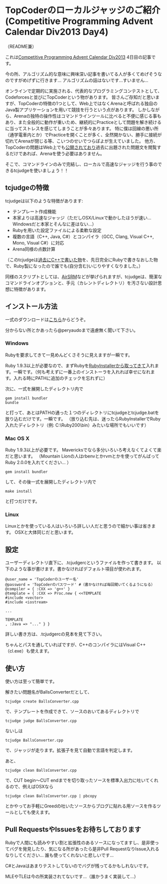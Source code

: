 # TopCoderのローカルジャッジのご紹介 (Competitive Programming Advent Calendar Div2013 Day4)

（README兼）

これは[Competitive Programming Advent Calendar Div2013](http://partake.in/events/3a3bb090-1390-4b2a-b38b-4273bea4cc83) 4日目の記事です。

今の所、アルゴリズム的な意味に興味深い記事を書いてる人が多くてめげそうなのですがめげずに行きます…
アルゴリズムの話はないです…すいません…

オンラインで定期的に実施される、代表的なプログラミングコンテストとして、Codeforcesと並びにTopCoderという物があります。
皆さんご存知だと思いますが、TopCoderの特徴の1つとして、Web上ではなくArenaと呼ばれる独自のJava製アプリケーションを用いて競技を行うという点があります。
しかしながら、Arenaの独特の操作性はコマンドラインツールに比べると不便に感じる事もあり、また全般的に動作が重いため、継続的にPracticeとして問題を解き続けるに当ってストレスを感じてしまうことが多々あります。
特に僕は回線の悪い所（通学電車内とか）でPracticeを開くことが多く、全然開かない、勝手に接続が切れてArenaが閉じる等、こいつのせいでつらぽよが生えていました。
他方、TopCoderの問題はWeb上でも[公開されており](http://community.topcoder.com/tc?module=MatchList)過去に出題された問題文を閲覧するだけであれば、Arenaを使う必要はありません。

そこで、コマンドラインのみで完結し、ローカルで高速なジャッジを行う事のできるtcjudgeを使いましょう！！

## tcjudgeの特徴

tcjudgeは以下のような特徴があります:

- テンプレート作成機能
- 本家よりは高速なジャッジ（ただしOSX/Linuxで動かしたほうが速い…Windowsだと本家とそんなに差はない…）
- Rubyを用いた設定ファイルによる柔軟な設定
- 複数の言語（C++, Java, C#）とコンパイラ（GCC, Clang, Visual C++, Mono, Visual C#）に対応
- Arena同様の点数計算

（このtcjudgeは[過去にC++で書いた物](http://d.hatena.ne.jp/peryaudo/20111121/1321891386)を、先日完全にRubyで書きなおした物で、Ruby製になったので誰でも(自分含む)いじりやすくなりました。）

同様のスクリプトとしては、[AirSRM](https://github.com/kawakami-o3/AirSRM)などが挙げられますが、tcjudgeは、簡潔なコマンドラインオプションと、手元（カレントディレクトリ）を汚さない設計思想に特徴があります。

## インストール方法

一式のダウンロードは[こちら](https://github.com/peryaudo/tcjudge/archive/master.zip)からどうぞ。

分からない所とかあったら@peryaudoまで遠慮無く聞いて下さい。

### Windows

Rubyを要求してきて一見めんどくさそうに見えますが一瞬です。

Ruby 1.9.3以上が必要なので、まずRubyを[RubyInstallerから取ってきて](http://rubyinstaller.org/downloads/)入れます。一瞬です。（何も考えずに一番上のインストーラを入れれば幸せになれます。入れる時にPATHに追加のチェックを忘れずに）

次に、一式を展開したディレクトリ内で

	gem install bundler
	bundle

と打って、あとはPATHの通った１つのディレクトリにtcjudgeとtcjudge.batを放り込むだけです。一瞬です。
（放り込む先は、迷ったらRubyInstallerでRuby入れたディレクトリ（例: C:\Ruby200\bin）みたいな場所でもいいです）

### Mac OS X

Ruby 1.9.3以上が必要です。
Mavericksでなら多分いろいろ考えなくてよくて楽だと思います。
（Mountain Lionの人はrbenvとかrvmとかを使ってがんばってRuby 2.0.0を入れてください… ）

	gem install bundler

して、その後一式を展開したディレクトリ内で

	make install

と打つだけです。

### Linux
Linuxとかを使っている人はいろいろ詳しい人だと思うので細かい事は省きます。
OSXと大体同じだと思います。

## 設定

ユーザーディレクトリ直下に、.tcjudgercというファイルを作って書きます。
以下のような事が書けます。書かなければデフォルト項目が使われます。

	@user_name = 'TopCoderのユーザー名'
	@password = 'TopCoderのパスワード' #（書かなければ毎回聞いてくるようになる）
	@compiler = { :CXX => 'g++' }
	@template = { :CXX => Proc.new { <<TEMPLATE
	#include <vector>
	#include <iostream>

	...

	TEMPLATE
	, :Java => "..." } }

詳しい書き方は、.tcjudgercの見本を見て下さい。

ちゃんとパスを通していればですが、C++のコンパイラにはVisual C++（cl.exe）も使えます。

## 使い方

使い方は至って簡単です。

解きたい問題名がBallsConverterだとして、

	tcjudge create BallsConverter.cpp

で、テンプレートを作成できて、ソースのおいてあるディレクトリで

	tcjudge judge BallsConverter.cpp

ないしは

	tcjudge BallsConverter.cpp

で、ジャッジが走ります。拡張子を見て自動で言語を判定します。

あと、

	tcjudge clean BallsConverter.cpp

で、CUT begin〜CUT endまでを切り取ったソースを標準入出力に吐いてくれるので、例えばOSXなら

	tcjudge clean BallsConverter.cpp | pbcopy

とかやってお手軽にGreedの吐いたソースからブログに貼れる用ソースを作るツールとしても使えます。

## Pull RequestsやIssuesをお待ちしております

Rubyで人間にも読みやすい割と拡張性のあるソースになってますし、是非使ってバグを発見したり、気になる所があったら是非Pull RequestなりIssue入れるなりしてください…
誰も使ってくれないと悲しいです…

C#とJavaはあまりテストしてないのでバグが残ってるかもしれないです。

MLEやTLEは今の所実装されてないです…（誰かうまく実装して…）
